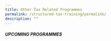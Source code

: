 ```yaml
---
title: Other Tax Related Programmes
permalink: /structured-tax-training/permalink/
description: ""
---
```

##### **UPCOMING PROGRAMMES**

